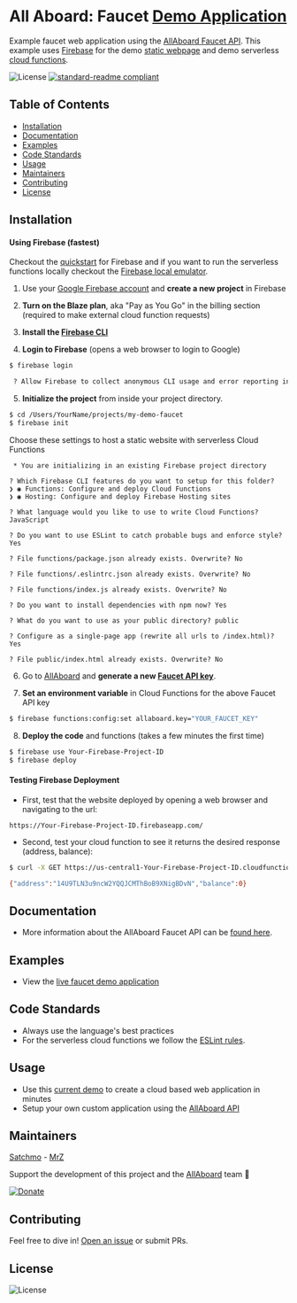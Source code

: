 # All Aboard: Faucet [Demo Application](https://faucet.allaboard.cash)
Example faucet web application using the [AllAboard Faucet API](https://allaboard.cash/docs). This example uses [Firebase](https://firebase.google.com) for the demo [static webpage](https://firebase.google.com/docs/hosting/) and demo serverless [cloud functions](https://firebase.google.com/docs/functions/).

![License](https://img.shields.io/github/license/rohenaz/allaboard-faucet.svg?style=flat)  [![standard-readme compliant](https://img.shields.io/badge/standard--readme-OK-green.svg?style=flat)](https://github.com/RichardLitt/standard-readme)

## Table of Contents
- [Installation](https://github.com/rohenaz/allaboard-faucet#installation)
- [Documentation](https://github.com/rohenaz/allaboard-faucet#documentation)
- [Examples](https://github.com/rohenaz/allaboard-faucet#examples)
- [Code Standards](https://github.com/rohenaz/allaboard-faucet#code-standards)
- [Usage](https://github.com/rohenaz/allaboard-faucet#usage)
- [Maintainers](https://github.com/rohenaz/allaboard-faucet#maintainers)
- [Contributing](https://github.com/rohenaz/allaboard-faucet#contributing)
- [License](https://github.com/rohenaz/allaboard-faucet#license)

## Installation

#### Using Firebase (fastest)
Checkout the [quickstart](https://firebase.google.com/docs/hosting/quickstart) for Firebase and if you want to run the serverless functions locally checkout the [Firebase local emulator](https://firebase.google.com/docs/functions/local-emulator).

1) Use your [Google Firebase account](https://console.firebase.google.com/) and **create a new project** in Firebase

2) **Turn on the Blaze plan**, aka "Pay as You Go" in the billing section (required to make external cloud function requests)

3) **Install the [Firebase CLI](https://firebase.google.com/docs/hosting/quickstart#install_the_firebase_cli)**

4) **Login to Firebase** (opens a web browser to login to Google)
```bash
$ firebase login

 ? Allow Firebase to collect anonymous CLI usage and error reporting information? No
```

5) **Initialize the project** from inside your project directory.
```bash
$ cd /Users/YourName/projects/my-demo-faucet
$ firebase init
```

Choose these settings to host a static website with serverless Cloud Functions
```
 * You are initializing in an existing Firebase project directory
  
? Which Firebase CLI features do you want to setup for this folder?
❯ ◉ Functions: Configure and deploy Cloud Functions
❯ ◉ Hosting: Configure and deploy Firebase Hosting sites
 
? What language would you like to use to write Cloud Functions? JavaScript

? Do you want to use ESLint to catch probable bugs and enforce style? Yes

? File functions/package.json already exists. Overwrite? No

? File functions/.eslintrc.json already exists. Overwrite? No

? File functions/index.js already exists. Overwrite? No

? Do you want to install dependencies with npm now? Yes

? What do you want to use as your public directory? public

? Configure as a single-page app (rewrite all urls to /index.html)? Yes

? File public/index.html already exists. Overwrite? No
```

6) Go to [AllAboard](https://allaboard.cash) and **generate a new [Faucet API key](https://allaboard.cash/docs)**.

7) **Set an environment variable** in Cloud Functions for the above Faucet API key
```bash 
$ firebase functions:config:set allaboard.key="YOUR_FAUCET_KEY"
```

8) **Deploy the code** and functions (takes a few minutes the first time)
```bash
$ firebase use Your-Firebase-Project-ID
$ firebase deploy
```

#### Testing Firebase Deployment
- First, test that the website deployed by opening a web browser and navigating to the url:
```
https://Your-Firebase-Project-ID.firebaseapp.com/
```

- Second, test your cloud function to see it returns the desired response (address, balance):
```bash
$ curl -X GET https://us-central1-Your-Firebase-Project-ID.cloudfunctions.net/status

{"address":"14U9TLN3u9ncW2YQQJCMThBoB9XNigBDvN","balance":0}
```

## Documentation
- More information about the AllAboard Faucet API can be [found here](https://allaboard.cash/docs).

## Examples
- View the [live faucet demo application](https://faucet.allaboard.cash)

## Code Standards
- Always use the language's best practices
- For the serverless cloud functions we follow the [ESLint rules](https://github.com/rohenaz/allaboard-faucet/blob/master/functions/.eslintrc.json).

## Usage
- Use this [current demo](https://faucet.allaboard.cash) to create a cloud based web application in minutes
- Setup your own custom application using the [AllAboard API](https://allaboard.cash/docs)

## Maintainers
[Satchmo](https://github.com/rohenaz) - [MrZ](https://github.com/mrz1836)

Support the development of this project and the [AllAboard](https://allaboard.cash) team 🙏

[![Donate](https://img.shields.io/badge/donate-bitcoin%20SV-brightgreen.svg)](https://allaboard.cash/?af=allaboard-faucet)

## Contributing
Feel free to dive in! [Open an issue](https://github.com/rohenaz/allaboard-faucet/issues/new) or submit PRs.

## License
![License](https://img.shields.io/github/license/rohenaz/allaboard-faucet.svg?style=flat)
